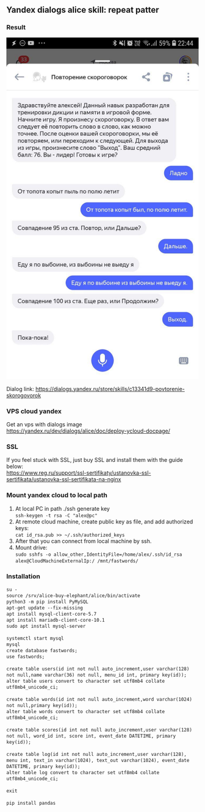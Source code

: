 ## Yandex dialogs alice skill: repeat patter

### Result
![result](./images/photo_2020-02-19_22-50-40.jpg)

Dialog link:
https://dialogs.yandex.ru/store/skills/c13341d9-povtorenie-skorogovorok

### VPS cloud yandex
Get an vps with dialogs image  
https://yandex.ru/dev/dialogs/alice/doc/deploy-ycloud-docpage/

### SSL
If you feel stuck with SSL, just buy SSL and install them with the guide below:  
https://www.reg.ru/support/ssl-sertifikaty/ustanovka-ssl-sertifikata/ustanovka-ssl-sertifikata-na-nginx

### Mount yandex cloud to local path
1. At local PC in path ./ssh generate key  
```ssh-keygen -t rsa -C "alex@pc"```
2. At remote cloud machine, create public key as file, and add authorized keys:  
```cat id_rsa.pub >> ~/.ssh/authorized_keys```
3. After that you can connect from local machine by ssh.  
4. Mount drive:  
```sudo sshfs -o allow_other,IdentityFile=/home/alex/.ssh/id_rsa alex@CloudMachineExternalIp:/ /mnt/fastwords/```

### Installation
```sudo su
su -
source /srv/alice-buy-elephant/alice/bin/activate
python3 -m pip install PyMySQL
apt-get update --fix-missing
apt install mysql-client-core-5.7
apt install mariadb-client-core-10.1
sudo apt install mysql-server

systemctl start mysql
mysql
create database fastwords;
use fastwords;

create table users(id int not null auto_increment,user varchar(128) not null,name varchar(36) not null, menu_id int, primary key(id));
alter table users convert to character set utf8mb4 collate utf8mb4_unicode_ci;

create table words(id int not null auto_increment,word varchar(1024) not null,primary key(id));
alter table words convert to character set utf8mb4 collate utf8mb4_unicode_ci;

create table scores(id int not null auto_increment,user varchar(128) not null, word_id int, score int, event_date DATETIME, primary key(id));

create table log(id int not null auto_increment,user varchar(128), menu int, text_in varchar(1024), text_out varchar(1024), event_date DATETIME, primary key(id));
alter table log convert to character set utf8mb4 collate utf8mb4_unicode_ci;

exit

pip install pandas
